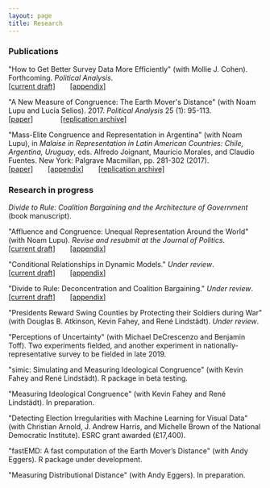 ```yaml
---
layout: page
title: Research
---
```


### Publications

"How to Get Better Survey Data More Efficiently" (with Mollie J. Cohen). Forthcoming. *Political Analysis*. <br> 
<span style="padding-right:5%"><a href="{{ site.url }}/download/Cohen-Warner-How-To.pdf"><i class='fa fa-file-pdf-o'></i> [current draft]</a></span>
<a href="{{ site.url }}/download/Cohen-Warner-How-To-Appendix.pdf"><i class='fa fa-file-pdf-o'></i> [appendix]</a> 

"A New Measure of Congruence: The Earth Mover's Distance" (with Noam Lupu and Lucía Selios). 2017. *Political Analysis* 25 (1): 95-113. <br>
<span style="padding-right:5%"><a href="{{ site.url }}/download/Lupu-Selios-Warner-EMD.pdf"><i class='fa fa-file-pdf-o'></i> [paper]</a></span>
<span style="padding-left:5%"><a href="https://dataverse.harvard.edu/dataset.xhtml?persistentId=doi:10.7910/DVN/NO90AJ"><i class='fa fa-code-fork'></i> [replication archive]</a></span>

"Mass-Elite Congruence and Representation in Argentina" (with Noam Lupu), in *Malaise in Representation in Latin American Countries: Chile, Argentina, Uruguay*, eds. Alfredo Joignant, Mauricio Morales, and Claudio Fuentes. New York: Palgrave Macmillan, pp. 281-302 (2017). <br>
<span style="padding-right:5%"><a href="{{ site.url }}/download/Lupu-Warner-Congruence-Argentina.pdf"><i class='fa fa-file-pdf-o'></i> [paper]</a></span> 
<a href="{{ site.url }}/download/Lupu-Warner-Congruence-Argentina-Appendix.pdf"><i class='fa fa-file-pdf-o'></i> [appendix]</a> 
<span style="padding-left:5%"><a href="https://github.com/zachwarner/Lupu-Warner-Congruence-Argentina"><i class='fa fa-github'></i> [replication archive]</a></span>

### Research in progress
*Divide to Rule: Coalition Bargaining and the Architecture of Government* (book manuscript). 

"Affluence and Congruence: Unequal Representation Around the World" (with Noam Lupu). *Revise and resubmit at the Journal of Politics*. <br>
<span style="padding-right:5%"><a href="{{ site.url }}/download/Lupu-Warner-Affluence.pdf"><i class='fa fa-file-pdf-o'></i> [current draft]</a></span>
<a href="{{ site.url }}/download/Lupu-Warner-Affluence-Appendix.pdf"><i class='fa fa-file-pdf-o'></i> [appendix]</a>

"Conditional Relationships in Dynamic Models." *Under review*. <br>
<span style="padding-right:5%"><a href="{{ site.url }}/download/Warner-Conditional-Relationships.pdf"><i class='fa fa-file-pdf-o'></i> [current draft]</a></span> 
<a href="{{ site.url }}/download/Warner-Conditional-Relationships-Appendix.pdf"><i class='fa fa-file-pdf-o'></i> [appendix]</a>

"Divide to Rule: Deconcentration and Coalition Bargaining." *Under review*. <br>
<span style="padding-right:5%"><a href="{{ site.url }}/download/Warner-Divide-to-Rule.pdf"><i class='fa fa-file-pdf-o'></i> [current draft]</a></span>
<a href="{{ site.url }}/download/Warner-Divide-to-Rule-Appendix.pdf"><i class='fa fa-file-pdf-o'></i> [appendix]</a> 

"Presidents Reward Swing Counties by Protecting their Soldiers during War" (with Douglas B. Atkinson, Kevin Fahey, and René Lindstädt). *Under review*.

"Perceptions of Uncertainty" (with Michael DeCrescenzo and Benjamin Toff). Two experiments fielded, and another experiment in nationally-representative survey to be fielded in late 2019.

"simic: Simulating and Measuring Ideological Congruence" (with Kevin Fahey and René Lindstädt). R package in beta testing.

"Measuring Ideological Congruence" (with Kevin Fahey and René Lindstädt). In preparation.

"Detecting Election Irregularities with Machine Learning for Visual Data" (with Christian Arnold, J. Andrew Harris, and Michelle Brown of the National Democratic Institute). ESRC grant awarded (£17,400).

"fastEMD: A fast computation of the Earth Mover’s Distance" (with Andy Eggers). R package under development.

"Measuring Distributional Distance" (with Andy Eggers). In preparation.